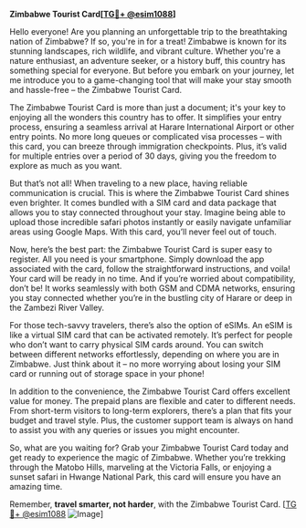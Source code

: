 **Zimbabwe Tourist Card[[TG💪+ @esim1088](https://t.me/s/esim1088)]**

Hello everyone! Are you planning an unforgettable trip to the breathtaking nation of Zimbabwe? If so, you're in for a treat! Zimbabwe is known for its stunning landscapes, rich wildlife, and vibrant culture. Whether you're a nature enthusiast, an adventure seeker, or a history buff, this country has something special for everyone. But before you embark on your journey, let me introduce you to a game-changing tool that will make your stay smooth and hassle-free – the Zimbabwe Tourist Card.

The Zimbabwe Tourist Card is more than just a document; it's your key to enjoying all the wonders this country has to offer. It simplifies your entry process, ensuring a seamless arrival at Harare International Airport or other entry points. No more long queues or complicated visa processes – with this card, you can breeze through immigration checkpoints. Plus, it’s valid for multiple entries over a period of 30 days, giving you the freedom to explore as much as you want.

But that’s not all! When traveling to a new place, having reliable communication is crucial. This is where the Zimbabwe Tourist Card shines even brighter. It comes bundled with a SIM card and data package that allows you to stay connected throughout your stay. Imagine being able to upload those incredible safari photos instantly or easily navigate unfamiliar areas using Google Maps. With this card, you’ll never feel out of touch.

Now, here’s the best part: the Zimbabwe Tourist Card is super easy to register. All you need is your smartphone. Simply download the app associated with the card, follow the straightforward instructions, and voila! Your card will be ready in no time. And if you’re worried about compatibility, don’t be! It works seamlessly with both GSM and CDMA networks, ensuring you stay connected whether you’re in the bustling city of Harare or deep in the Zambezi River Valley.

For those tech-savvy travelers, there’s also the option of eSIMs. An eSIM is like a virtual SIM card that can be activated remotely. It’s perfect for people who don’t want to carry physical SIM cards around. You can switch between different networks effortlessly, depending on where you are in Zimbabwe. Just think about it – no more worrying about losing your SIM card or running out of storage space in your phone!

In addition to the convenience, the Zimbabwe Tourist Card offers excellent value for money. The prepaid plans are flexible and cater to different needs. From short-term visitors to long-term explorers, there’s a plan that fits your budget and travel style. Plus, the customer support team is always on hand to assist you with any queries or issues you might encounter.

So, what are you waiting for? Grab your Zimbabwe Tourist Card today and get ready to experience the magic of Zimbabwe. Whether you’re trekking through the Matobo Hills, marveling at the Victoria Falls, or enjoying a sunset safari in Hwange National Park, this card will ensure you have an amazing time. 

Remember, **travel smarter, not harder**, with the Zimbabwe Tourist Card. [[TG💪+ @esim1088](https://t.me/s/esim1088) ![Image](https://i.postimg.cc/Y0z9fWf4/image.png)]